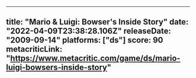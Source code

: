 
---
title: "Mario & Luigi: Bowser's Inside Story"
date: "2022-04-09T23:38:28.106Z"
releaseDate: "2009-09-14"
platforms: ["ds"]
score: 90
metacriticLink: "https://www.metacritic.com/game/ds/mario-luigi-bowsers-inside-story"
---
